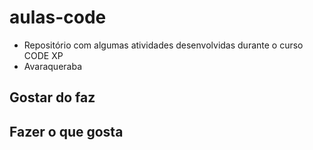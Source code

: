 # aulas-code
- Repositório com algumas atividades desenvolvidas durante o curso CODE XP
- Avaraqueraba

## Gostar do faz

## Fazer o que gosta
